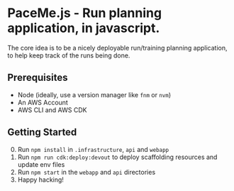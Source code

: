 # PaceMe.js - Run planning application, in javascript.

The core idea is to be a nicely deployable run/training planning application, to help keep track of the runs being done.

## Prerequisites

- Node (ideally, use a version manager like `fnm` or `nvm`)
- An AWS Account
- AWS CLI and AWS CDK

## Getting Started

0. Run `npm install` in `.infrastructure`, `api` and `webapp`
1. Run `npm run cdk:deploy:devout` to deploy scaffolding resources and update env files
2. Run `npm start` in the `webapp` and `api` directories
3. Happy hacking!